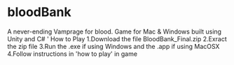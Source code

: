 # bloodBank
A never-ending Vamprage for blood. Game for Mac &amp; Windows built using Unity and C#
'
How to Play
1.Download the file BloodBank_Final.zip
2.Exract the zip file
3.Run the .exe if using Windows and the .app if using MacOSX
4.Follow instructions in 'how to play' in game
